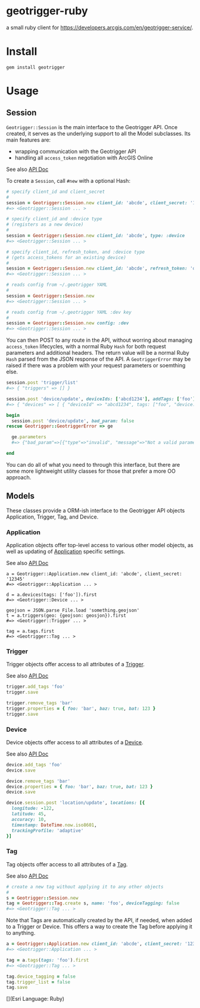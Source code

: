 geotrigger-ruby
===============

a small ruby client for https://developers.arcgis.com/en/geotrigger-service/.

# Install

`gem install geotrigger`

# Usage

## Session

`Geotrigger::Session` is the main interface to the Geotrigger API. Once
created, it serves as the underlying support to all the Model subclasses.
Its main features are:

  * wrapping communication with the Geotrigger API
  * handling all `access_token` negotiation with ArcGIS Online

See also [API Doc](http://www.rubydoc.info/gems/geotrigger/Geotrigger/Session)

To create a `Session`, call `#new` with a optional Hash:

```ruby
# specify client_id and client_secret
#
session = Geotrigger::Session.new client_id: 'abcde', client_secret: '12345'
#=> <Geotrigger::Session ... >

# specify client_id and :device type
# (registers as a new device)
#
session = Geotrigger::Session.new client_id: 'abcde', type: :device
#=> <Geotrigger::Session ... >

# specify client_id, refresh_token, and :device type
# (gets access_tokens for an existing device)
#
session = Geotrigger::Session.new client_id: 'abcde', refresh_token: 'qwert', type: :device
#=> <Geotrigger::Session ... >

# reads config from ~/.geotrigger YAML
#
session = Geotrigger::Session.new
#=> <Geotrigger::Session ... >

# reads config from ~/.geotrigger YAML :dev key
#
session = Geotrigger::Session.new config: :dev
#=> <Geotrigger::Session ... >
```

You can then POST to any route in the API, without worring about managing
`access_token` lifecycles, with a normal Ruby `Hash` for both request
parameters and additional headers. The return value will be a normal Ruby
`Hash` parsed from the JSON response of the API. A `GeotriggerError` may be
raised if there was a problem with your request parameters or soemthing else.

```ruby
session.post 'trigger/list'
#=> { "triggers" => [] }

session.post 'device/update', deviceIds: ['abcd1234'], addTags: ['foo']
#=> { "devices" => [ { "deviceId" => "abcd1234", tags: ["foo", "device:abcd1234", ...] } ] }

begin
  session.post 'device/update', bad_param: false
rescue Geotrigger::GeotriggerError => ge

  ge.parameters
  #=> {"bad_param"=>[{"type"=>"invalid", "message"=>"Not a valid parameter for this request."}]}

end
```

You can do all of what you need to through this interface, but there are some
more lightweight utility classes for those that prefer a more OO approach.

## Models

These classes provide a ORM-ish interface to the Geotrigger API objects
Application, Trigger, Tag, and Device.

### Application

Application objects offer top-level access to various other model objects,
as well as updating of [Application](https://developers.arcgis.com/geotrigger-service/api-reference/application/) specific settings.

See also [API Doc](http://www.rubydoc.info/gems/geotrigger/Geotrigger/Application)

```
a = Geotrigger::Application.new client_id: 'abcde', client_secret: '12345'
#=> <Geotrigger::Application ... >

d = a.devices(tags: ['foo']).first
#=> <Geotrigger::Device ... >

geojson = JSON.parse File.load 'something.geojson'
t = a.triggers(geo: {geojson: geosjon}).first
#=> <Geotrigger::Trigger ... >

tag = a.tags.first
#=> <Geotrigger::Tag ... >
```

### Trigger

Trigger objects offer access to all attributes of a [Trigger](https://developers.arcgis.com/geotrigger-service/api-reference/trigger/).

See also [API Doc](http://www.rubydoc.info/gems/geotrigger/Geotrigger/Trigger)

```ruby
trigger.add_tags 'foo'
trigger.save

trigger.remove_tags 'bar'
trigger.properties = { foo: 'bar', baz: true, bat: 123 }
trigger.save
```

### Device

Device objects offer access to all attributes of a [Device](https://developers.arcgis.com/geotrigger-service/api-reference/device/).

See also [API Doc](http://www.rubydoc.info/gems/geotrigger/Geotrigger/Device)

```ruby
device.add_tags 'foo'
device.save

device.remove_tags 'bar'
device.properties = { foo: 'bar', baz: true, bat: 123 }
device.save

device.session.post 'location/update', locations: [{
  longitude: -122,
  latitude: 45,
  accuracy: 10,
  timestamp: DateTime.now.iso8601,
  trackingProfile: 'adaptive'
}]
```

### Tag

Tag objects offer access to all attributes of a [Tag](https://developers.arcgis.com/geotrigger-service/api-reference/tag/).

See also [API Doc](http://www.rubydoc.info/gems/geotrigger/Geotrigger/Tag)

```ruby
# create a new tag without applying it to any other objects
#
s = Geotrigger::Session.new
tag = Geotrigger::Tag.create s, name: 'foo', deviceTagging: false
#=> <Geotrigger::Tag ... >
```

Note that Tags are automatically created by the API, if needed, when added to a
Trigger or Device. This offers a way to create the Tag before applying it to
anything.

```ruby
a = Geotrigger::Application.new client_id: 'abcde', client_secret: '12345'
#=> <Geotrigger::Application ... >

tag = a.tags(tags: 'foo').first
#=> <Geotrigger::Tag ... >

tag.device_tagging = false
tag.trigger_list = false
tag.save
```

[](Esri Language: Ruby)
